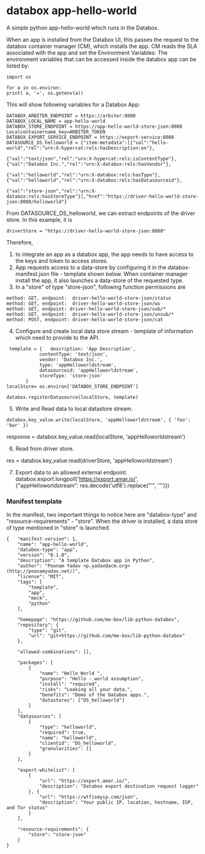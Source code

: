 # databox app-hello-world
A simple python app-hello-world which runs in the  Databox.

When an app is installed from the Databox UI, this passes the request to  the databox container manager (CM), which installs the app. CM reads the SLA associated with the app and set the Environment Variables: The environment variables that can be accessed inside the databox app can be listed by:
```
import os

for a in os.environ: 
print( a, '=', os.getenv(a))
```
This will show following variables for a Databox App:
```
DATABOX_ARBITER_ENDPOINT = https://arbiter:8080
DATABOX_LOCAL_NAME = app-hello-world
DATABOX_STORE_ENDPOINT = https://app-hello-world-store-json:8080
Localcontainername_key=ARBITER_TOKEN
DATABOX_EXPORT_SERVICE_ENDPOINT = https://export-service:8080
DATASOURCE_DS_helloworld = {"item-metadata":[{"val":"hello-world","rel":"urn:X-hypercat:rels:hasDescription:en"},

{"val":"text/json","rel":"urn:X-hypercat:rels:isContentType"},{"val":"Databox Inc.","rel":"urn:X-databox:rels:hasVendor"},

{"val":"helloworld","rel":"urn:X-databox:rels:hasType"},{"val":"helloworld","rel":"urn:X-databox:rels:hasDatasourceid"},

{"val":"store-json","rel":"urn:X-databox:rels:hasStoreType"}],"href":"https://driver-hello-world-store-json:8080/helloworld"}
```
From DATASOURCE_DS_helloworld, we can extract endpoints of the driver store. In this example, it is
```
driverStore = "https://driver-hello-world-store-json:8080"
```

Therefore, 
1. to integrate an app as a databox app, the app needs to have access to the keys and token to access stores.
2. App requests access to a data-store by configuring it in the databox-manifest.json file - template shown below. When container manager install the app, it also launches a data-store of the requested type.
3. In a "store" of type "store-json", following function permissions are

```
method: GET, endpoint:  driver-hello-world-store-json/status
method: GET, endpoint:  driver-hello-world-store-json/ws
method: GET, endpoint: driver-hello-world-store-json/sub/*
method: GET, endpoint:  driver-hello-world-store-json/unsub/*
method: POST, endpoint: driver-hello-world-store-json/cat 

```
4. Configure and create local data store stream - template of information which need to provide to the API.
```
 template = {	description: 'App Description',
        	contentType: 'text/json',
        	vendor: 'Databox Inc.',
        	type: 'appHelloworldstream',
       		datasourceid: 'appHelloworldstream',
       	 	storeType: 'store-json'
	   }
localStore= os.environ['DATABOX_STORE_ENDPOINT']	   
	   
databox.registerDatasource(localStore, template)
```
5. Write and Read data to local datastore stream.
```
databox.key_value.write(localStore, 'appHelloworldstream', { 'foo': 'bar' })
```
response = databox.key_value.read(localStore, 'appHelloworldstream')

6.  Read from driver store.

res = databox.key_value.read(driverStore, 'appHelloworldstream')

7. Export data to an allowed external endpoint.
databox.export.longpoll('https://export.amar.io/', {"appHelloworldstream": res.decode('utf8').replace("'", '"')})


### Manifest template 
In the manifest, two important things to notice here are "databox-type" and "resource-requirements" - "store". When the driver is installed, a data store of type mentioned in "store" is launched.

```
{	"manifest-version": 1,
	"name": "app-hello-world",
	"databox-type": "app",
	"version": "0.1.0",
	"description": "A template Databox app in Python",
	"author": "Poonam Yadav <p.yadav@acm.org> (http://poonamyadav.net/)",
	"license": "MIT",
	"tags": [
		"template",
		"app",
		"mock",
		"python"
	],

	"homepage": "https://github.com/me-box/lib-python-databox",
	"repository": {
		"type": "git",
		"url": "git+https://github.com/me-box/lib-python-databox"
	},
	
	"allowed-combinations": [],
   	
	"packages": [
		{
			"name": "Hello World ",
			"purpose": "Hello - world assumption",
			"install": "required",
			"risks": "Leaking all your data.",
			"benefits": "Demo of the Databox apps.",
			"datastores": ["DS_helloworld"] 
		}
	],
	"datasources": [
		{
			"type": "helloworld",
			"required": true,
			"name": "helloworld",
			"clientid": "DS_helloworld",
			"granularities": []
		}
	],

	"export-whitelist": [
		{
			"url": "https://export.amar.io/",
			"description": "Databox export destination request logger"
		}, {
			"url": "https://wtfismyip.com/json",
			"description": "Your public IP, location, hostname, ISP, and Tor status"
		}
	],
	
	"resource-requirements": {
		"store": "store-json"
	}
}


